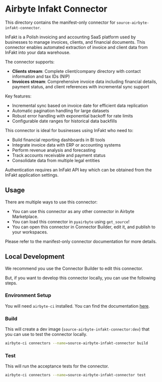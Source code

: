 # Airbyte Infakt Connector
This directory contains the manifest-only connector for `source-airbyte-infakt-connector`.

InFakt is a Polish invoicing and accounting SaaS platform used by businesses to manage invoices, clients, and financial documents. This connector enables automated extraction of invoice and client data
from InFakt into your data warehouse.

The connector supports:
- **Clients stream**: Complete client/company directory with contact information and tax IDs (NIP)
- **Invoices stream**: Comprehensive invoice data including financial details, payment status, and client references with incremental sync support

Key features:
- Incremental sync based on invoice date for efficient data replication
- Automatic pagination handling for large datasets
- Robust error handling with exponential backoff for rate limits
- Configurable date ranges for historical data backfills

This connector is ideal for businesses using InFakt who need to:
- Build financial reporting dashboards in BI tools
- Integrate invoice data with ERP or accounting systems
- Perform revenue analysis and forecasting
- Track accounts receivable and payment status
- Consolidate data from multiple legal entities

Authentication requires an InFakt API key which can be obtained from the InFakt application settings.

## Usage
There are multiple ways to use this connector:
- You can use this connector as any other connector in Airbyte Marketplace.
- You can load this connector in `pyairbyte` using `get_source`!
- You can open this connector in Connector Builder, edit it, and publish to your workspaces.

Please refer to the manifest-only connector documentation for more details.

## Local Development
We recommend you use the Connector Builder to edit this connector.

But, if you want to develop this connector locally, you can use the following steps.

### Environment Setup
You will need `airbyte-ci` installed. You can find the documentation [here](airbyte-ci).

### Build
This will create a dev image (`source-airbyte-infakt-connector:dev`) that you can use to test the connector locally.
```bash
airbyte-ci connectors --name=source-airbyte-infakt-connector build
```

### Test
This will run the acceptance tests for the connector.
```bash
airbyte-ci connectors --name=source-airbyte-infakt-connector test
```

